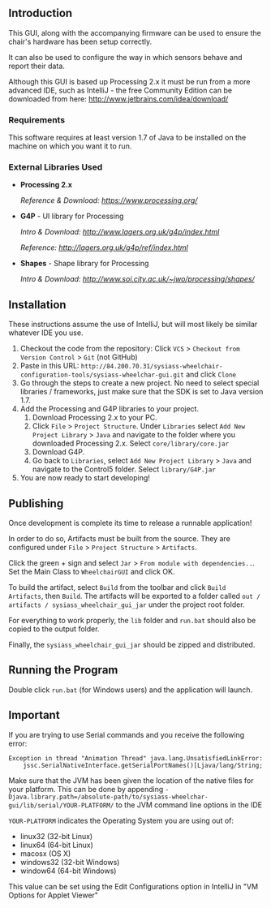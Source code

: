 ## Introduction ##
This GUI, along with the accompanying firmware can be used to ensure the chair's hardware has been setup correctly.

It can also be used to configure the way in which sensors behave and report their data.

Although this GUI is based up Processing 2.x it must be run from a more advanced IDE, such as IntelliJ - the free Community Edition can be downloaded from here: http://www.jetbrains.com/idea/download/

### Requirements ###
This software requires at least version 1.7 of Java to be installed on the machine on which you want it to run.


### External Libraries Used ###
+ **Processing 2.x**

    *Reference & Download: https://www.processing.org/*
    
    
+ **G4P** - UI library for Processing

    *Intro & Download: http://www.lagers.org.uk/g4p/index.html*
    
    *Reference: http://lagers.org.uk/g4p/ref/index.html*
   
    
+ **Shapes** - Shape library for Processing

    *Intro & Download: http://www.soi.city.ac.uk/~jwo/processing/shapes/*

## Installation ##
These instructions assume the use of IntelliJ, but will most likely be similar whatever IDE you use.

1. Checkout the code from the repository: Click `VCS` > `Checkout from Version Control` > `Git` (not GitHub)
2. Paste in this URL: `http://84.200.70.31/sysiass-wheelchair-configuration-tools/sysiass-wheelchar-gui.git` and click `Clone`
3. Go through the steps to create a new project. No need to select special libraries / frameworks, just make sure that the SDK is set to Java version 1.7.
4. Add the Processing and G4P libraries to your project.
    1. Download Processing 2.x to your PC.
    2. Click `File` > `Project Structure`. Under `Libraries` select `Add New Project Library` > `Java` and navigate to the folder where you downloaded Processing 2.x. Select `core/library/core.jar`
    3. Download G4P.
    4. Go back to `Libraries`, select `Add New Project Library` > `Java` and navigate to the Control5 folder. Select `library/G4P.jar`
5. You are now ready to start developing!

## Publishing ##
Once development is complete its time to release a runnable application!

In order to do so, Artifacts must be built from the source. They are configured under `File` > `Project Structure` > `Artifacts`.

Click the green + sign and select `Jar` > `From module with dependencies..`. Set the Main Class to `WheelchairGUI` and click OK.

To build the artifact, select `Build` from the toolbar and click `Build Artifacts`, then `Build`. The artifacts will be exported to a folder called `out / artifacts / sysiass_wheelchair_gui_jar` under the project root folder.

For everything to work properly, the `lib` folder and `run.bat` should also be copied to the output folder.

Finally, the `sysiass_wheelchair_gui_jar` should be zipped and distributed.
 
 
 ## Running the Program ##
 
 Double click `run.bat` (for Windows users) and the application will launch.

## Important ##
If you are trying to use Serial commands and you receive the following error:

```
Exception in thread "Animation Thread" java.lang.UnsatisfiedLinkError:
    jssc.SerialNativeInterface.getSerialPortNames()[Ljava/lang/String;
```

Make sure that the JVM has been given the location of the native files for your platform. This can be done by
appending `-Djava.library.path=/absolute-path/to/sysiass-wheelchar-gui/lib/serial/YOUR-PLATFORM/` to the JVM command line options in the IDE

`YOUR-PLATFORM` indicates the Operating System you are using out of:
 + linux32 (32-bit Linux)
 + linux64 (64-bit Linux)
 + macosx (OS X)
 + windows32 (32-bit Windows)
 + window64 (64-bit Windows)

This value can be set using the Edit Configurations option in IntelliJ in "VM Options for Applet Viewer"
